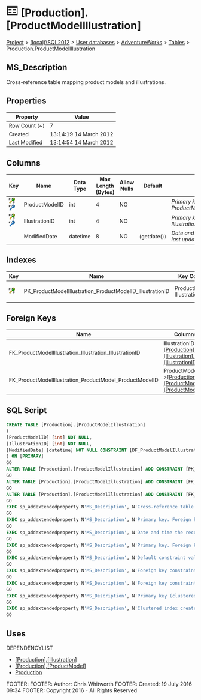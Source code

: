 
# ![Tables](../../../../Images/Table32.png) [Production].[ProductModelIllustration]

[Project](../../../../index.md) > [(local)\\SQL2012](../../../index.md) > [User databases](../../index.md) > [AdventureWorks](../index.md) > [Tables](Tables_.md) > Production.ProductModelIllustration

## <a name="#description"></a>MS_Description
Cross-reference table mapping product models and illustrations.
## <a name="#properties"></a>Properties

| Property | Value |
|---|---|
| Row Count (~) | 7 |
| Created | 13:14:19 14 March 2012 |
| Last Modified | 13:14:54 14 March 2012 |


## <a name="#columns"></a>Columns

| Key | Name | Data Type | Max Length (Bytes) | Allow Nulls | Default | Description |
|---|---|---|---|---|---|---|
| [![Cluster Primary Key PK_ProductModelIllustration_ProductModelID_IllustrationID: ProductModelID\\IllustrationID](../../../../Images/pkcluster.png)](#indexes)[![Foreign Keys FK_ProductModelIllustration_ProductModel_ProductModelID: [Production].[ProductModel].ProductModelID](../../../../Images/fk.png)](#foreignkeys) | ProductModelID | int | 4 | NO |  | _Primary key. Foreign key to ProductModel.ProductModelID._ |
| [![Cluster Primary Key PK_ProductModelIllustration_ProductModelID_IllustrationID: ProductModelID\\IllustrationID](../../../../Images/pkcluster.png)](#indexes)[![Foreign Keys FK_ProductModelIllustration_Illustration_IllustrationID: [Production].[Illustration].IllustrationID](../../../../Images/fk.png)](#foreignkeys) | IllustrationID | int | 4 | NO |  | _Primary key. Foreign key to Illustration.IllustrationID._ |
|  | ModifiedDate | datetime | 8 | NO | (getdate()) | _Date and time the record was last updated._ |


## <a name="#indexes"></a>Indexes

| Key | Name | Key Columns | Unique | Description |
|---|---|---|---|---|
| [![Cluster Primary Key PK_ProductModelIllustration_ProductModelID_IllustrationID: ProductModelID\\IllustrationID](../../../../Images/pkcluster.png)](#indexes) | PK_ProductModelIllustration_ProductModelID_IllustrationID | ProductModelID, IllustrationID | YES | _Primary key (clustered) constraint_ |


## <a name="#foreignkeys"></a>Foreign Keys

| Name | Columns | Description |
|---|---|---|
| FK_ProductModelIllustration_Illustration_IllustrationID | IllustrationID->[[Production].[Illustration].[IllustrationID]](Illustration.md) | _Foreign key constraint referencing Illustration.IllustrationID._ |
| FK_ProductModelIllustration_ProductModel_ProductModelID | ProductModelID->[[Production].[ProductModel].[ProductModelID]](ProductModel.md) | _Foreign key constraint referencing ProductModel.ProductModelID._ |


## <a name="#sqlscript"></a>SQL Script
```sql
CREATE TABLE [Production].[ProductModelIllustration]
(
[ProductModelID] [int] NOT NULL,
[IllustrationID] [int] NOT NULL,
[ModifiedDate] [datetime] NOT NULL CONSTRAINT [DF_ProductModelIllustration_ModifiedDate] DEFAULT (getdate())
) ON [PRIMARY]
GO
ALTER TABLE [Production].[ProductModelIllustration] ADD CONSTRAINT [PK_ProductModelIllustration_ProductModelID_IllustrationID] PRIMARY KEY CLUSTERED  ([ProductModelID], [IllustrationID]) ON [PRIMARY]
GO
ALTER TABLE [Production].[ProductModelIllustration] ADD CONSTRAINT [FK_ProductModelIllustration_Illustration_IllustrationID] FOREIGN KEY ([IllustrationID]) REFERENCES [Production].[Illustration] ([IllustrationID])
GO
ALTER TABLE [Production].[ProductModelIllustration] ADD CONSTRAINT [FK_ProductModelIllustration_ProductModel_ProductModelID] FOREIGN KEY ([ProductModelID]) REFERENCES [Production].[ProductModel] ([ProductModelID])
GO
EXEC sp_addextendedproperty N'MS_Description', N'Cross-reference table mapping product models and illustrations.', 'SCHEMA', N'Production', 'TABLE', N'ProductModelIllustration', NULL, NULL
GO
EXEC sp_addextendedproperty N'MS_Description', N'Primary key. Foreign key to Illustration.IllustrationID.', 'SCHEMA', N'Production', 'TABLE', N'ProductModelIllustration', 'COLUMN', N'IllustrationID'
GO
EXEC sp_addextendedproperty N'MS_Description', N'Date and time the record was last updated.', 'SCHEMA', N'Production', 'TABLE', N'ProductModelIllustration', 'COLUMN', N'ModifiedDate'
GO
EXEC sp_addextendedproperty N'MS_Description', N'Primary key. Foreign key to ProductModel.ProductModelID.', 'SCHEMA', N'Production', 'TABLE', N'ProductModelIllustration', 'COLUMN', N'ProductModelID'
GO
EXEC sp_addextendedproperty N'MS_Description', N'Default constraint value of GETDATE()', 'SCHEMA', N'Production', 'TABLE', N'ProductModelIllustration', 'CONSTRAINT', N'DF_ProductModelIllustration_ModifiedDate'
GO
EXEC sp_addextendedproperty N'MS_Description', N'Foreign key constraint referencing Illustration.IllustrationID.', 'SCHEMA', N'Production', 'TABLE', N'ProductModelIllustration', 'CONSTRAINT', N'FK_ProductModelIllustration_Illustration_IllustrationID'
GO
EXEC sp_addextendedproperty N'MS_Description', N'Foreign key constraint referencing ProductModel.ProductModelID.', 'SCHEMA', N'Production', 'TABLE', N'ProductModelIllustration', 'CONSTRAINT', N'FK_ProductModelIllustration_ProductModel_ProductModelID'
GO
EXEC sp_addextendedproperty N'MS_Description', N'Primary key (clustered) constraint', 'SCHEMA', N'Production', 'TABLE', N'ProductModelIllustration', 'CONSTRAINT', N'PK_ProductModelIllustration_ProductModelID_IllustrationID'
GO
EXEC sp_addextendedproperty N'MS_Description', N'Clustered index created by a primary key constraint.', 'SCHEMA', N'Production', 'TABLE', N'ProductModelIllustration', 'INDEX', N'PK_ProductModelIllustration_ProductModelID_IllustrationID'
GO

```

## <a name="#uses"></a>Uses
DEPENDENCYLIST
* [[Production].[Illustration]](Illustration.md)
* [[Production].[ProductModel]](ProductModel.md)
* [Production](../Security/Schemas/Production.md)

FOOTER: FOOTER: Author:  Chris Whitworth
FOOTER: Created: 19 July 2016 09:34
FOOTER: Copyright 2016 - All Rights Reserved

